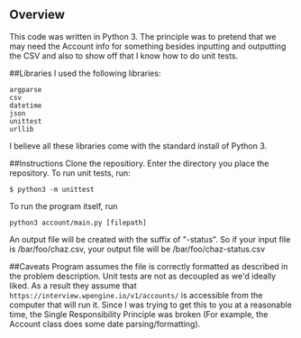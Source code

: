 ## Overview

This code was written in Python 3. The principle was to pretend that we may need the Account info for something besides inputting and outputting the CSV and also to show off that I know how to do unit tests.

##Libraries
I used the following libraries: 
```
argparse
csv
datetime
json
unittest
urllib
```
I believe all these libraries come with the standard install of Python 3.

##Instructions
Clone the repositiory. Enter the directory you place the repository. To run unit tests, run: 
```
$ python3 -m unittest
```

To run the program itself, run 
```
python3 account/main.py [filepath]
```
An output file will be created with the suffix of "-status". So if your input file is /bar/foo/chaz.csv, your output file will be /bar/foo/chaz-status.csv

##Caveats
Program assumes the file is correctly formatted as described in the problem description. Unit tests are not as decoupled as we'd ideally liked. As a result they assume that `https://interview.wpengine.io/v1/accounts/` is accessible from the computer that will run it. Since I was trying to get this to you at a reasonable time, the Single Responsibility Principle was broken (For example, the Account class does some date parsing/formatting).
